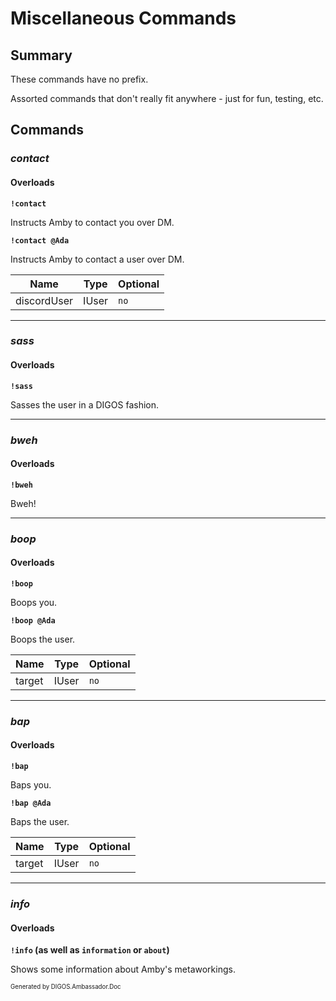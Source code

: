 ﻿Miscellaneous Commands
======================
## Summary
These commands have no prefix.

Assorted commands that don't really fit anywhere - just for fun, testing, etc.

## Commands
### *contact*
#### Overloads
**`!contact`**

Instructs Amby to contact you over DM.

**`!contact @Ada`**

Instructs Amby to contact a user over DM.

| Name | Type | Optional |
| --- | --- | --- |
| discordUser | IUser | `no` |

---

### *sass*
#### Overloads
**`!sass`**

Sasses the user in a DIGOS fashion.

---

### *bweh*
#### Overloads
**`!bweh`**

Bweh!

---

### *boop*
#### Overloads
**`!boop`**

Boops you.

**`!boop @Ada`**

Boops the user.

| Name | Type | Optional |
| --- | --- | --- |
| target | IUser | `no` |

---

### *bap*
#### Overloads
**`!bap`**

Baps you.

**`!bap @Ada`**

Baps the user.

| Name | Type | Optional |
| --- | --- | --- |
| target | IUser | `no` |

---

### *info*
#### Overloads
**`!info` (as well as `information` or `about`)**

Shows some information about Amby's metaworkings.

<sub><sup>Generated by DIGOS.Ambassador.Doc</sup></sub>